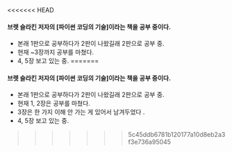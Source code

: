 <<<<<<< HEAD
#### 브렛 슬라킨 저자의 [파이썬 코딩의 기술]이라는 책을 공부 중이다.

- 본래 1판으로 공부하다가 2판이 나왔길래 2판으로 공부 중.
- 현재 ~3장까지 공부를 마쳤다.
- 4, 5장 보고 있는 중.
=======
#### 브렛 슬라킨 저자의 <b>[파이썬 코딩의 기술]</b>이라는 책을 공부 중이다.

- 본래 1판으로 공부하다가 2판이 나왔길래 2판으로 공부 중.
- 현재 1, 2장은 공부를 마쳤다.
- 3장은 한 가지 이해 안 가는 게 있어서 남겨두었다 .
- 4, 5장 보고 있는 중.
>>>>>>> 5c45ddb6781b120177a10d8eb2a3f3e736a95045
